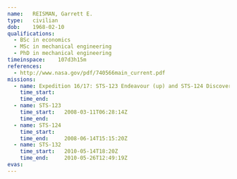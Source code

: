```yaml
---
name:	REISMAN, Garrett E.
type:	civilian
dob:	1968-02-10
qualifications:
  - BSc in economics
  - MSc in mechanical engineering
  - PhD in mechanical engineering
timeinspace:	107d3h15m
references:
  - http://www.nasa.gov/pdf/740566main_current.pdf
missions:
  - name: Expedition 16/17: STS-123 Endeavour (up) and STS-124 Discovery (down)
    time_start:   
    time_end:     
  - name: STS-123
    time_start:   2008-03-11T06:28:14Z
    time_end:     
  - name: STS-124
    time_start:   
    time_end:     2008-06-14T15:15:20Z
  - name: STS-132
    time_start:   2010-05-14T18:20Z
    time_end:     2010-05-26T12:49:19Z
evas:
---
```

